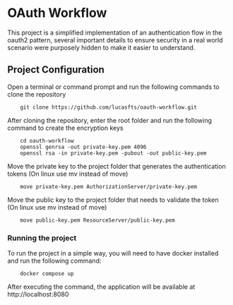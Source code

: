 # OAuth Workflow
This project is a simplified implementation of an authentication flow in the oauth2 pattern, several important details to ensure security in a real world scenario were purposely hidden to make it easier to understand.

## Project Configuration
Open a terminal or command prompt and run the following commands to clone the repository
```
    git clone https://github.com/lucasfts/oauth-workflow.git
```
After cloning the repository, enter the root folder and run the following command to create the encryption keys
```
    cd oauth-workflow
    openssl genrsa -out private-key.pem 4096
    openssl rsa -in private-key.pem -pubout -out public-key.pem
```
Move the private key to the project folder that generates the authentication tokens (On linux use mv instead of move)
```
    move private-key.pem AuthorizationServer/private-key.pem
```
Move the public key to the project folder that needs to validate the token (On linux use mv instead of move)
```
    move public-key.pem ResourceServer/public-key.pem
```

### Running the project
To run the project in a simple way, you will need to have docker installed and run the following command:
```
    docker compose up
```
After executing the command, the application will be available at http://localhost:8080
